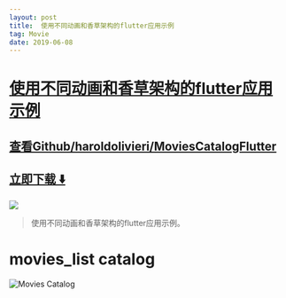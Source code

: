 ```yaml
---
layout: post
title:  使用不同动画和香草架构的flutter应用示例
tag: Movie
date: 2019-06-08
---
```


# [使用不同动画和香草架构的flutter应用示例 ](http://github.com/haroldolivieri/MoviesCatalogFlutter) 



## [查看Github/haroldolivieri/MoviesCatalogFlutter](http://github.com/haroldolivieri/MoviesCatalogFlutter)
## [立即下载 ️⬇️ ](https://codeload.github.com/haroldolivieri/MoviesCatalogFlutter/zip/master) 


 
![](https://flutterawesome.com/content/images/2019/04/movies_list-catalog.jpg)
 
>
> 使用不同动画和香草架构的flutter应用示例。
>

 
# movies_list catalog

![Movies Catalog](https://raw.githubusercontent.com/haroldolivieri/MoviesCatalogFlutter/master/movies_catalog_flutter_iOS.gif)


